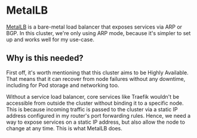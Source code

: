 # MetalLB

[MetalLB](https://metallb.io) is a bare-metal load balancer that exposes services via ARP or BGP.
In this cluster, we're only using ARP mode, because it's simpler to set up and works well for my use-case.

## Why is this needed?

First off, it's worth mentioning that this cluster aims to be Highly Available.
That means that it can recover from node failures without any downtime, including for Pod storage and networking too.

Without a service load balancer, core services like Traefik wouldn't be accessible from outside the cluster without binding it to a specific node.
This is because incoming traffic is passed to the cluster via a static IP address configured in my router's port forwarding rules.
Hence, we need a way to expose services on a static IP address, but also allow the node to change at any time. This is what MetalLB does.